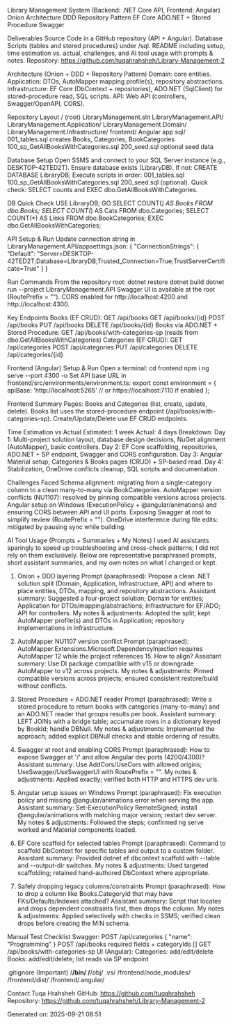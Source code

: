 Library Management System 
(Backend: .NET Core API, Frontend: Angular)
Onion Architecture DDD Repository Pattern EF Core ADO.NET + Stored Procedure 
Swagger

Deliverables
Source Code in a GitHub repository (API + Angular).
Database Scripts (tables and stored procedures) under /sql.
README including setup, time estimation vs. actual, challenges, and AI tool usage with prompts & notes.
Repository: https://github.com/tuqahrahsheh/Library-Management-2

Architecture (Onion + DDD + Repository Pattern)
Domain: core entities.
Application: DTOs, AutoMapper mapping profile(s), repository abstractions.
Infrastructure: EF Core (DbContext + repositories), ADO.NET (SqlClient) for stored-procedure read, SQL scripts.
API: Web API (controllers, Swagger/OpenAPI, CORS).

Repository Layout
/ (root)
LibraryManagement.sln
LibraryManagement.API/
LibraryManagement.Application/
LibraryManagement.Domain/
LibraryManagement.Infrastructure/
frontend/ Angular app
sql/
 001_tables.sql creates Books, Categories, BookCategories
 100_sp_GetAllBooksWithCategories.sql
 200_seed.sql optional seed data


Database Setup
Open SSMS and connect to your SQL Server instance (e.g., DESKTOP-42TED2T).
Ensure database exists (LibraryDB). If not: CREATE DATABASE LibraryDB;
Execute scripts in order: 001_tables.sql 100_sp_GetAllBooksWithCategories.sql 200_seed.sql (optional).
Quick check: SELECT counts and EXEC dbo.GetAllBooksWithCategories.

DB Quick Check
USE LibraryDB;
GO
SELECT COUNT(*) AS Books FROM dbo.Books;
SELECT COUNT(*) AS Cats  FROM dbo.Categories;
SELECT COUNT(*) AS Links FROM dbo.BookCategories;
EXEC dbo.GetAllBooksWithCategories;


API Setup & Run
Update connection string in LibraryManagement.API/appsettings.json:
{
  "ConnectionStrings": {
    "Default": "Server=DESKTOP-42TED2T;Database=LibraryDB;Trusted_Connection=True;TrustServerCertificate=True"
  }
}


Run Commands
From the repository root:
dotnet restore
dotnet build
dotnet run --project LibraryManagement.API
Swagger UI is available at the root (RoutePrefix = ""). CORS enabled for http://localhost:4200 and http://localhost:4300.

Key Endpoints
Books (EF CRUD):
  GET /api/books
  GET /api/books/{id}
  POST /api/books
  PUT /api/books
  DELETE /api/books/{id}
Books via ADO.NET + Stored Procedure:
  GET /api/books/with-categories-sp   (reads from dbo.GetAllBooksWithCategories)
Categories (EF CRUD):
  GET /api/categories
  POST /api/categories
  PUT /api/categories
  DELETE /api/categories/{id}

Frontend (Angular) Setup & Run
Open a terminal:
cd frontend
npm i
ng serve --port 4300 -o
Set API base URL in frontend/src/environments/environment.ts:
export const environment = {
  apiBase: 'http://localhost:5265' // or https://localhost:7110 if enabled
};


Frontend Summary
Pages: Books and Categories (list, create, update, delete).
Books list uses the stored-procedure endpoint (/api/books/with-categories-sp).
Create/Update/Delete use EF CRUD endpoints.

Time Estimation vs Actual
Estimated: 1 week
Actual: 4 days
Breakdown:
  Day 1: Multi-project solution layout, database design decisions, NuGet alignment (AutoMapper), basic controllers.
  Day 2: EF Core scaffolding, repositories, ADO.NET + SP endpoint, Swagger and CORS configuration.
  Day 3: Angular Material setup; Categories & Books pages (CRUD) + SP-based read.
  Day 4: Stabilization, OneDrive conflicts cleanup, SQL scripts and documentation.

Challenges Faced
Schema alignment: migrating from a single-category column to a clean many-to-many via BookCategories.
AutoMapper version conflicts (NU1107): resolved by pinning compatible versions across projects.
Angular setup on Windows (ExecutionPolicy + @angular/animations) and ensuring CORS between API and UI ports.
Exposing Swagger at root to simplify review (RoutePrefix = "").
OneDrive interference during file edits: mitigated by pausing sync while building.

AI Tool Usage (Prompts + Summaries + My Notes)
I used AI assistants sparingly to speed up troubleshooting and cross-check patterns; I did not rely on them exclusively. Below are representative paraphrased prompts, short assistant summaries, and my own notes on what I changed or kept.

1) Onion + DDD layering
Prompt (paraphrased): Propose a clean .NET solution split (Domain, Application, Infrastructure, API) and where to place entities, DTOs, mapping, and repository abstractions.
Assistant summary: Suggested a four-project solution; Domain for entities; Application for DTOs/mapping/abstractions; Infrastructure for EF/ADO; API for controllers.
My notes & adjustments: Adopted the split; kept AutoMapper profile(s) and DTOs in Application; repository implementations in Infrastructure.

2) AutoMapper NU1107 version conflict
Prompt (paraphrased): AutoMapper.Extensions.Microsoft.DependencyInjection requires AutoMapper 12 while the project references 15. How to align?
Assistant summary: Use DI package compatible with v15 or downgrade AutoMapper to v12 across projects.
My notes & adjustments: Pinned compatible versions across projects; ensured consistent restore/build without conflicts.

3) Stored Procedure + ADO.NET reader
Prompt (paraphrased): Write a stored procedure to return books with categories (many-to-many) and an ADO.NET reader that groups results per book.
Assistant summary: LEFT JOINs with a bridge table; accumulate rows in a dictionary keyed by BookId; handle DBNull.
My notes & adjustments: Implemented the approach; added explicit DBNull checks and stable ordering of results.

4) Swagger at root and enabling CORS
Prompt (paraphrased): How to expose Swagger at '/' and allow Angular dev ports (4200/4300)?
Assistant summary: Use AddCors/UseCors with allowed origins; UseSwagger/UseSwaggerUI with RoutePrefix = "".
My notes & adjustments: Applied exactly; verified both HTTP and HTTPS dev urls.

5) Angular setup issues on Windows
Prompt (paraphrased): Fix execution policy and missing @angular/animations error when serving the app.
Assistant summary: Set-ExecutionPolicy RemoteSigned; install @angular/animations with matching major version; restart dev server.
My notes & adjustments: Followed the steps; confirmed ng serve worked and Material components loaded.

6) EF Core scaffold for selected tables
Prompt (paraphrased): Command to scaffold DbContext for specific tables and output to a custom folder.
Assistant summary: Provided dotnet ef dbcontext scaffold with --table and --output-dir switches.
My notes & adjustments: Used targeted scaffolding; retained hand-authored DbContext where appropriate.

7) Safely dropping legacy columns/constraints
Prompt (paraphrased): How to drop a column like Books.CategoryId that may have FKs/Defaults/Indexes attached?
Assistant summary: Script that locates and drops dependent constraints first, then drops the column.
My notes & adjustments: Applied selectively with checks in SSMS; verified clean drops before creating the M:N schema.

Manual Test Checklist
Swagger:
  POST /api/categories  { "name": "Programming" }
  POST /api/books       required fields + categoryIds [<id>]
  GET  /api/books/with-categories-sp
UI (Angular):
  Categories: add/edit/delete
  Books: add/edit/delete; list reads via SP endpoint

.gitignore (Important)
/**/bin/
/**/obj/
.vs/
/frontend/node_modules/
/frontend/dist/
/frontend/.angular/


Contact
Tuqa Hrahsheh
GitHub: https://github.com/tuqahrahsheh
Repository: https://github.com/tuqahrahsheh/Library-Management-2

Generated on: 2025-09-21 08:51